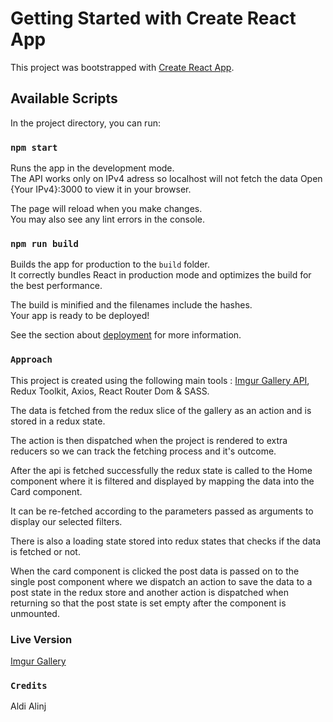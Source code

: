 # Getting Started with Create React App

This project was bootstrapped with [Create React App](https://github.com/facebook/create-react-app).

## Available Scripts

In the project directory, you can run:

### `npm start`

Runs the app in the development mode.\
The API works only on IPv4 adress so localhost will not fetch the data
Open {Your IPv4}:3000 to view it in your browser.

The page will reload when you make changes.\
You may also see any lint errors in the console.



### `npm run build`

Builds the app for production to the `build` folder.\
It correctly bundles React in production mode and optimizes the build for the best performance.

The build is minified and the filenames include the hashes.\
Your app is ready to be deployed!

See the section about [deployment](https://facebook.github.io/create-react-app/docs/deployment) for more information.

### `Approach`

This project is created using the following main tools : 
[Imgur Gallery API](https://apidocs.imgur.com/),
Redux Toolkit, 
Axios,
React Router Dom
& SASS.

The data is fetched from the redux slice of the gallery as an action and is stored in a redux state.

The action is then dispatched when the project is rendered to extra reducers so we can track the fetching process and it's outcome.

After the api is fetched successfully the redux state is called to the Home component where it is filtered and displayed by mapping the data into the Card component.

It can be re-fetched according to the parameters passed as arguments to display our selected filters.

There is also a loading state stored into redux states that checks if the data is fetched or not.

When the card component is clicked the post data is passed on to the single post component where we dispatch an action to save the data to a post state in the redux store and another action is dispatched when returning so that the post state is set empty after the component is unmounted.


### Live Version
[Imgur Gallery](https://imgur-api-gallery.netlify.app/)

### `Credits`
Aldi Alinj




